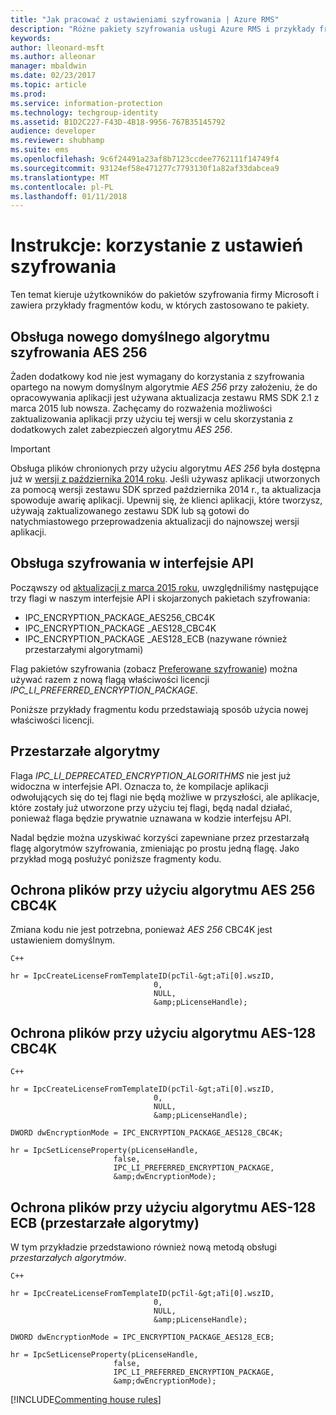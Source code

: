 ```yaml
---
title: "Jak pracować z ustawieniami szyfrowania | Azure RMS"
description: "Różne pakiety szyfrowania usługi Azure RMS i przykłady fragmentów kodu, w których zastosowano te pakiety."
keywords: 
author: lleonard-msft
ms.author: alleonar
manager: mbaldwin
ms.date: 02/23/2017
ms.topic: article
ms.prod: 
ms.service: information-protection
ms.technology: techgroup-identity
ms.assetid: B1D2C227-F43D-4B18-9956-767B35145792
audience: developer
ms.reviewer: shubhamp
ms.suite: ems
ms.openlocfilehash: 9c6f24491a23af8b7123ccdee7762111f14749f4
ms.sourcegitcommit: 93124ef58e471277c7793130f1a82af33dabcea9
ms.translationtype: MT
ms.contentlocale: pl-PL
ms.lasthandoff: 01/11/2018
---
```

# <a name="how-to-work-with-encryption-settings"></a>Instrukcje: korzystanie z ustawień szyfrowania

Ten temat kieruje użytkowników do pakietów szyfrowania firmy Microsoft i zawiera przykłady fragmentów kodu, w których zastosowano te pakiety.

## <a name="support-for-aes-256-the-new-default"></a>Obsługa nowego domyślnego algorytmu szyfrowania AES 256

Żaden dodatkowy kod nie jest wymagany do korzystania z szyfrowania opartego na nowym domyślnym algorytmie *AES 256* przy założeniu, że do opracowywania aplikacji jest używana aktualizacja zestawu RMS SDK 2.1 z marca 2015 lub nowsza. Zachęcamy do rozważenia możliwości zaktualizowania aplikacji przy użyciu tej wersji w celu skorzystania z dodatkowych zalet zabezpieczeń algorytmu *AES 256*.

> [!IMPORTANT]
> Obsługa plików chronionych przy użyciu algorytmu *AES 256* była dostępna już w [wersji z października 2014 roku](release-notes-rtm.md). Jeśli używasz aplikacji utworzonych za pomocą wersji zestawu SDK sprzed października 2014 r., ta aktualizacja spowoduje awarię aplikacji. Upewnij się, że klienci aplikacji, które tworzysz, używają zaktualizowanego zestawu SDK lub są gotowi do natychmiastowego przeprowadzenia aktualizacji do najnowszej wersji aplikacji.

 
## <a name="api-encryption-support"></a>Obsługa szyfrowania w interfejsie API

Począwszy od [aktualizacji z marca 2015 roku](release-notes-rtm.md), uwzględniliśmy następujące trzy flagi w naszym interfejsie API i skojarzonych pakietach szyfrowania:

-   IPC\_ENCRYPTION\_PACKAGE\_AES256\_CBC4K
-   IPC\_ENCRYPTION\_PACKAGE \_AES128\_CBC4K
-   IPC\_ENCRYPTION\_PACKAGE \_AES128\_ECB (nazywane również przestarzałymi algorytmami)

Flag pakietów szyfrowania (zobacz [Preferowane szyfrowanie](https://msdn.microsoft.com/library/dn974065.aspx)) można używać razem z nową flagą właściwości licencji *IPC\_LI\_PREFERRED\_ENCRYPTION\_PACKAGE*.

Poniższe przykłady fragmentu kodu przedstawiają sposób użycia nowej właściwości licencji.

## <a name="deprecated-algorithms"></a>Przestarzałe algorytmy

Flaga *IPC\_LI\_DEPRECATED\_ENCRYPTION\_ALGORITHMS* nie jest już widoczna w interfejsie API. Oznacza to, że kompilacje aplikacji odwołujących się do tej flagi nie będą możliwe w przyszłości, ale aplikacje, które zostały już utworzone przy użyciu tej flagi, będą nadal działać, ponieważ flaga będzie prywatnie uznawana w kodzie interfejsu API.

Nadal będzie można uzyskiwać korzyści zapewniane przez przestarzałą flagę algorytmów szyfrowania, zmieniając po prostu jedną flagę. Jako przykład mogą posłużyć poniższe fragmenty kodu.

## <a name="protect-files-with-aes-256-cbc4k"></a>Ochrona plików przy użyciu algorytmu AES 256 CBC4K

Zmiana kodu nie jest potrzebna, ponieważ *AES 256* CBC4K jest ustawieniem domyślnym.

    C++

    hr = IpcCreateLicenseFromTemplateID(pcTil-&gt;aTi[0].wszID,
                                    0,
                                    NULL,
                                    &amp;pLicenseHandle);


## <a name="protect-files-with-aes-128-cbc4k"></a>Ochrona plików przy użyciu algorytmu AES-128 CBC4K

    C++

    hr = IpcCreateLicenseFromTemplateID(pcTil-&gt;aTi[0].wszID,
                                    0,
                                    NULL,
                                    &amp;pLicenseHandle);

    DWORD dwEncryptionMode = IPC_ENCRYPTION_PACKAGE_AES128_CBC4K;

    hr = IpcSetLicenseProperty(pLicenseHandle,
                           false,
                           IPC_LI_PREFERRED_ENCRYPTION_PACKAGE,
                           &amp;dwEncryptionMode);


## <a name="protect-files-with-aes-128-ecb-deprecated-algorithms"></a>Ochrona plików przy użyciu algorytmu AES-128 ECB (przestarzałe algorytmy)

W tym przykładzie przedstawiono również nową metodą obsługi *przestarzałych algorytmów*.

    C++

    hr = IpcCreateLicenseFromTemplateID(pcTil-&gt;aTi[0].wszID,
                                    0,
                                    NULL,
                                    &amp;pLicenseHandle);

    DWORD dwEncryptionMode = IPC_ENCRYPTION_PACKAGE_AES128_ECB;

    hr = IpcSetLicenseProperty(pLicenseHandle,
                           false,
                           IPC_LI_PREFERRED_ENCRYPTION_PACKAGE,
                           &amp;dwEncryptionMode);


[!INCLUDE[Commenting house rules](../includes/houserules.md)]